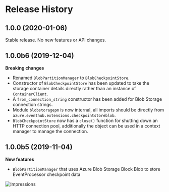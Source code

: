 # Release History

## 1.0.0 (2020-01-06)
Stable release. No new features or API changes.

## 1.0.0b6 (2019-12-04)

**Breaking changes**

- Renamed `BlobPartitionManager` to `BlobCheckpointStore`.
- Constructor of `BlobCheckpointStore` has been updated to take the storage container details directly rather than an instance of `ContainerClient`.
- A `from_connection_string` constructor has been added for Blob Storage connection strings.
- Module `blobstoragepm` is now internal, all imports should be directly from `azure.eventhub.extensions.checkpointstoreblob`.
- `BlobCheckpointStore` now has a `close()` function for shutting down an HTTP connection pool, additionally the object can be used in a context manager to manage the connection.

## 1.0.0b5 (2019-11-04)

**New features**

- `BlobPartitionManager` that uses Azure Blob Storage Block Blob to store EventProcessor checkpoint data

![Impressions](https://azure-sdk-impressions.azurewebsites.net/api/impressions/azure-sdk-for-python/sdk/eventhub/azure-eventhub-checkpointstoreblob/HISTORY.png)